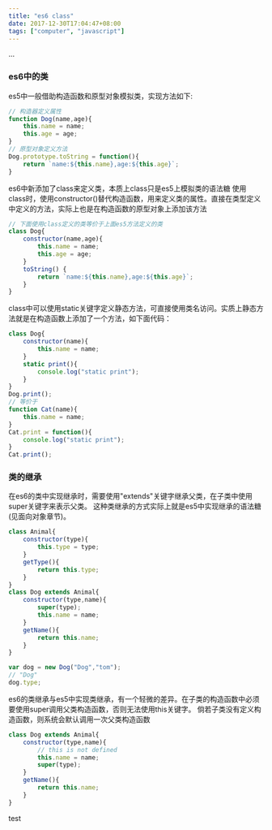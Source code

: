 ```yaml
---
title: "es6 class"
date: 2017-12-30T17:04:47+08:00
tags: ["computer", "javascript"]
---
```

...
<!--more-->

### es6中的类

es5中一般借助构造函数和原型对象模拟类，实现方法如下:

``` js
// 构造器定义属性
function Dog(name,age){
    this.name = name;
    this.age = age;
}
// 原型对象定义方法
Dog.prototype.toString = function(){
    return `name:${this.name},age:${this.age}`;
}
```
es6中新添加了class来定义类，本质上class只是es5上模拟类的语法糖
使用class时，使用constructor()替代构造函数，用来定义类的属性。直接在类型定义中定义的方法，实际上也是在构造函数的原型对象上添加该方法

``` js
// 下面使用class定义的类等价于上面es5方法定义的类
class Dog{
    constructor(name,age){
        this.name = name;
        this.age = age;
    }
    toString() {
        return `name:${this.name},age:${this.age}`;
    }
}
```

class中可以使用static关键字定义静态方法，可直接使用类名访问。实质上静态方法就是在构造函数上添加了一个方法，如下面代码：

``` js
class Dog{
    constructor(name){
        this.name = name;
    }
    static print(){
        console.log("static print");
    }
}
Dog.print();
// 等价于
function Cat(name){
    this.name = name;
}
Cat.print = function(){
    console.log("static print");
}
Cat.print();
```

### 类的继承

在es6的类中实现继承时，需要使用"extends"关键字继承父类，在子类中使用super关键字来表示父类。
这种类继承的方式实际上就是es5中实现继承的语法糖(见面向对象章节)。

``` js
class Animal{
    constructor(type){
        this.type = type;
    }
    getType(){
        return this.type;
    }
}
class Dog extends Animal{
    constructor(type,name){
        super(type);
        this.name = name;
    }
    getName(){
        return this.name;
    }
}

var dog = new Dog("Dog","tom");
// "Dog"
dog.type; 
```

es6的类继承与es5中实现类继承，有一个轻微的差异。在子类的构造函数中必须要使用super调用父类构造函数，否则无法使用this关键字。
倘若子类没有定义构造函数，则系统会默认调用一次父类构造函数

``` js
class Dog extends Animal{
    constructor(type,name){
        // this is not defined
        this.name = name; 
        super(type);
    }
    getName(){
        return this.name;
    }
}
```
test
